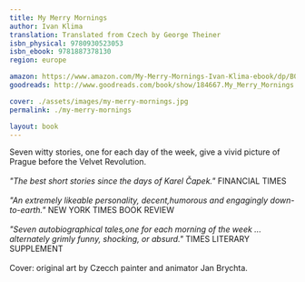 ```yaml
---
title: My Merry Mornings
author: Ivan Klima
translation: Translated from Czech by George Theiner
isbn_physical: 9780930523053
isbn_ebook: 9781887378130
region: europe

amazon: https://www.amazon.com/My-Merry-Mornings-Ivan-Klima-ebook/dp/B071KTYCS9/ref=tmm_kin_swatch_0?_encoding=UTF8&qid=&sr=
goodreads: http://www.goodreads.com/book/show/184667.My_Merry_Mornings

cover: ./assets/images/my-merry-mornings.jpg
permalink: ./my-merry-mornings

layout: book
---
```


Seven witty stories, one for each day of the week, give a vivid picture of Prague before the Velvet Revolution.
<br><br>
*"The best short stories since the days of Karel Čapek."* FINANCIAL TIMES
<br><br>
*"An extremely likeable personality, decent,humorous and engagingly down-to-earth."* NEW YORK TIMES BOOK REVIEW
<br><br>
*"Seven autobiographical tales,one for each morning of the week ... alternately grimly funny, shocking, or absurd."* TIMES LITERARY SUPPLEMENT
<br><br>
Cover: original art by Czecch painter and animator Jan Brychta.
